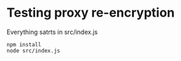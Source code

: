 # Testing proxy re-encryption



Everything satrts in src/index.js

```
npm install
node src/index.js
```

